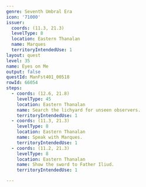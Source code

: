 ```yaml
---
genre: Seventh Umbral Era
icon: '71000'
issuer:
  coords: (11.3, 21.3)
  levelType: 8
  location: Eastern Thanalan
  name: Marques
  territoryIntendedUse: 1
layout: quest
level: 35
name: Eyes on Me
output: false
questId: ManFst401_00518
rowId: 66054
steps:
  - coords: (12.6, 21.8)
    levelType: 45
    location: Eastern Thanalan
    name: Search the lichyard for unseen observers.
    territoryIntendedUse: 1
  - coords: (11.3, 21.3)
    levelType: 8
    location: Eastern Thanalan
    name: Speak with Marques.
    territoryIntendedUse: 1
  - coords: (11.2, 21.3)
    levelType: 8
    location: Eastern Thanalan
    name: Show the sword to Father Iliud.
    territoryIntendedUse: 1

---
```

